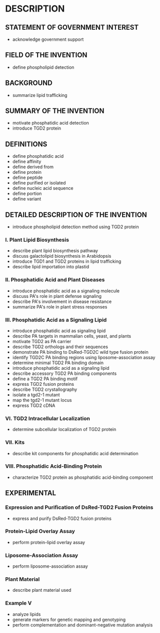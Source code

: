 # DESCRIPTION

## STATEMENT OF GOVERNMENT INTEREST

- acknowledge government support

## FIELD OF THE INVENTION

- define phospholipid detection

## BACKGROUND

- summarize lipid trafficking

## SUMMARY OF THE INVENTION

- motivate phosphatidic acid detection
- introduce TGD2 protein

## DEFINITIONS

- define phosphatidic acid
- define affinity
- define derived from
- define protein
- define peptide
- define purified or isolated
- define nucleic acid sequence
- define portion
- define variant

## DETAILED DESCRIPTION OF THE INVENTION

- introduce phospholipid detection method using TGD2 protein

### I. Plant Lipid Biosynthesis

- describe plant lipid biosynthesis pathway
- discuss galactolipid biosynthesis in Arabidopsis
- introduce TGD1 and TGD2 proteins in lipid trafficking
- describe lipid importation into plastid

### II. Phosphatidic Acid and Plant Diseases

- introduce phosphatidic acid as a signaling molecule
- discuss PA's role in plant defense signaling
- describe PA's involvement in disease resistance
- summarize PA's role in plant stress responses

### III. Phosphatidic Acid as a Signaling Lipid

- introduce phosphatidic acid as signaling lipid
- describe PA targets in mammalian cells, yeast, and plants
- motivate TGD2 as PA carrier
- describe TGD2 orthologs and their sequences
- demonstrate PA binding to DsRed-TGD2C wild type fusion protein
- identify TGD2C PA binding regions using liposome-association assay
- determine minimal TGD2 PA binding domain
- introduce phosphatidic acid as a signaling lipid
- describe accessory TGD2 PA binding components
- define a TGD2 PA binding motif
- express TGD2 fusion proteins
- describe TGD2 crystallography
- isolate a tgd2-1 mutant
- map the tgd2-1 mutant locus
- express TGD2 cDNA

### VI. TGD2 Intracellular Localization

- determine subcellular localization of TGD2 protein

### VII. Kits

- describe kit components for phosphatidic acid determination

### VIII. Phosphatidic Acid-Binding Protein

- characterize TGD2 protein as phosphatidic acid-binding component

## EXPERIMENTAL

### Expression and Purification of DsRed-TGD2 Fusion Proteins

- express and purify DsRed-TGD2 fusion proteins

### Protein-Lipid Overlay Assay

- perform protein-lipid overlay assay

### Liposome-Association Assay

- perform liposome-association assay

### Plant Material

- describe plant material used

### Example V

- analyze lipids
- generate markers for genetic mapping and genotyping
- perform complementation and dominant-negative mutation analysis

